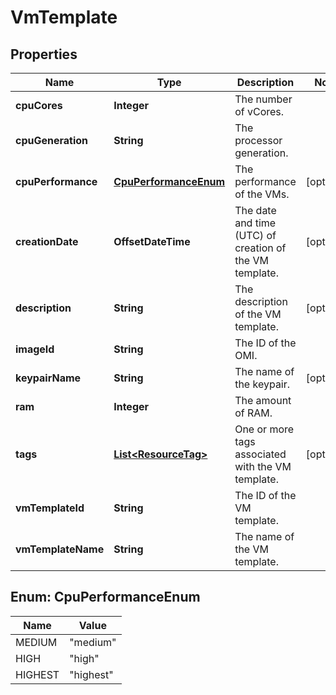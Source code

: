 

# VmTemplate


## Properties

| Name | Type | Description | Notes |
|------------ | ------------- | ------------- | -------------|
|**cpuCores** | **Integer** | The number of vCores. |  |
|**cpuGeneration** | **String** | The processor generation. |  |
|**cpuPerformance** | [**CpuPerformanceEnum**](#CpuPerformanceEnum) | The performance of the VMs. |  [optional] |
|**creationDate** | **OffsetDateTime** | The date and time (UTC) of creation of the VM template. |  [optional] |
|**description** | **String** | The description of the VM template. |  [optional] |
|**imageId** | **String** | The ID of the OMI. |  |
|**keypairName** | **String** | The name of the keypair. |  [optional] |
|**ram** | **Integer** | The amount of RAM. |  |
|**tags** | [**List&lt;ResourceTag&gt;**](ResourceTag.md) | One or more tags associated with the VM template. |  [optional] |
|**vmTemplateId** | **String** | The ID of the VM template. |  |
|**vmTemplateName** | **String** | The name of the VM template. |  |



## Enum: CpuPerformanceEnum

| Name | Value |
|---- | -----|
| MEDIUM | &quot;medium&quot; |
| HIGH | &quot;high&quot; |
| HIGHEST | &quot;highest&quot; |



